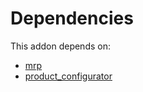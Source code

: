 # Dependencies

This addon depends on:

- [mrp](https://github.com/bringout/oca-ocb-mrp/tree/a9922818dc8c042d608e806bb98ba5cabc0e778a/odoo-bringout-oca-ocb-mrp)
- [product_configurator](https://github.com/bringout/oca-technical)
